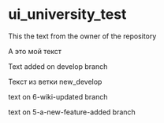 # ui_university_test

This the text from the owner of the repository

А это мой текст

Text added on develop branch

Текст из ветки new_develop

text on 6-wiki-updated branch

text on 5-a-new-feature-added branch
